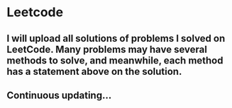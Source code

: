 # Leetcode

## I will upload all solutions of problems I solved on LeetCode. Many problems may have several methods to solve, and meanwhile, each method has a statement above on the solution. 

## Continuous updating...